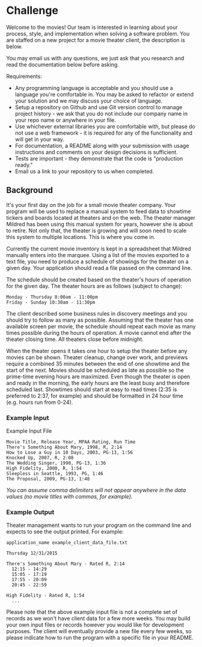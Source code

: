 # Challenge

Welcome to the movies! Our team is interested in learning about your process, style, and implementation when solving a software problem. You are staffed on a new project for a movie theater client, the description is below. 

You may email us with any questions, we just ask that you research  and read the documentation below before asking.

Requirements:

* Any programming language is acceptable and you should use a language you're comfortable in. You may be asked to refactor or extend your solution and we may discuss your choice of language.
* Setup a repository on Github and use Git version control to manage project history - we ask that you do not include our company name in your repo name or anywhere in your file.
* Use whichever external libraries you are comfortable with, but please do not use a web framework - it is required for any of the functionality and will get in your way.
* For documentation, a README along with your submission with usage instructions and comments on your design decisions is sufficient.
* Tests are important - they demonstrate that the code is "production ready."
* Email us a link to your repository to us when completed.

## Background

It's your first day on the job for a small movie theater company. Your program will be used to replace a manual system to feed data to showtime tickers and boards located at theaters and on the web. The theater manager Mildred has been using this manual system for years, however she is about to retire. Not only that, the theater is growing and will soon need to scale this system to multiple locations. This is where you come in.

Currently the current movie inventory is kept in a spreadsheet that Mildred manually enters into the marquee. Using a list of the movies exported to a text file, you need to produce a schedule of showings for the theater on a given day. Your application should read a file passed on the command line.

The schedule should be created based on the theater's hours of operation for the given day. The theater hours are as follows (subject to change):

```
Monday - Thursday 8:00am - 11:00pm
Friday - Sunday 10:30am - 11:30pm
```

The client described some business rules in discovery meetings and you should try to follow as many as possible. Assuming that the theater has one available screen per movie, the schedule should repeat each movie as many times possible during the hours of operation. A movie cannot end after the theater closing time. All theaters close before midnight.

When the theater opens it takes one hour to setup the theater before any movies can be shown. Theater cleanup, change over work, and previews require a combined 35 minutes between the end of one showtime and the start of the next. Movies should be scheduled as late as possible so the prime-time evening hours are maximized. Even though the theater is open and ready in the morning, the early hours are the least busy and therefore scheduled last. Showtimes should start at easy to read times (2:35 is preferred to 2:37, for example) and should be formatted in 24 hour time (e.g. hours run from 0-24).

### Example Input

Example Input File

```
Movie Title, Release Year, MPAA Rating, Run Time
There's Something About Mary, 1998, R, 2:14
How to Lose a Guy in 10 Days, 2003, PG-13, 1:56
Knocked Up, 2007, R, 2:08
The Wedding Singer, 1998, PG-13, 1:36
High Fidelity, 2000, R, 1:54
Sleepless in Seattle, 1993, PG, 1:46
The Proposal, 2009, PG-13, 1:48
```

_You can assume comma delimiters will not appear anywhere in the data values (no movie titles with commas, for example)._

### Example Output

Theater management wants to run your program on the command line and expects to see the output printed. For example:

```
application_name example_client_data_file.txt

Thursday 12/31/2015

There's Something About Mary - Rated R, 2:14
  12:15 - 14:29
  15:05 - 17:19
  17:55 - 20:09
  20:45 - 22:59

High Fidelity - Rated R, 1:54
  ...
```

Please note that the above example input file is not a complete set of records as we won't have client data for a few more weeks. You may build your own input files or records however you would like for development purposes. The client will eventually provide a new file every few weeks, so please indicate how to run the program with a specific file in your README.
